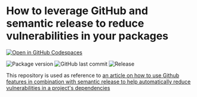 # How to leverage GitHub and semantic release to reduce vulnerabilities in your packages

[![Open in GitHub Codespaces](https://github.com/codespaces/badge.svg)](https://github.com/codespaces/new?machine=basicLinux32gb&repo=536133020&ref=main)

![Package version](https://img.shields.io/github/package-json/v/Th3S4mur41/demo-auto-security-release)
![GitHub last commit](https://img.shields.io/github/last-commit/Th3S4mur41/demo-auto-security-release)
![Release](https://github.com/Th3S4mur41/demo-auto-security-release/actions/workflows/on_push.yml/badge.svg?branch=main)

This repository is used as reference to [an article on how to use Github features in combination with semantic release to help automatically reduce vulnerabilities in a project's dependencies](https://medium.com/@th3s4mur41/how-to-leverage-github-and-semantic-release-to-reduce-vulnerabilities-in-your-packages-c517403e339c)
